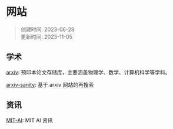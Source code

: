# 网站
> 创建时间: 2023-06-28  
> 更新时间: 2023-11-05

## 学术

[arxiv](https://arxiv.org/): 预印本论文存储库，主要涵盖物理学、数学、计算机科学等学科。

[arxiv-sanity](https://arxiv-sanity-lite.com/): 基于 arxiv 网站的再搜索

## 资讯

[MIT-AI](https://news.mit.edu/topic/artificial-intelligence2): MIT AI 资讯